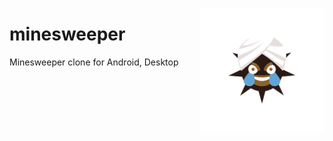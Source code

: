 <img src="android/assets/ic_launcher_foreground.svg" alt="Icon" align="right" width="200"></img>

# minesweeper
Minesweeper clone for Android, Desktop

